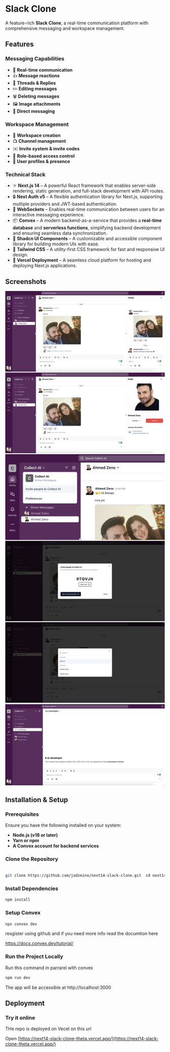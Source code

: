 # Slack Clone

A feature-rich **Slack Clone**, a real-time communication platform with comprehensive messaging and workspace management.

## Features

### Messaging Capabilities

- 📡 **Real-time communication**
- 👍 **Message reactions**
- 🧵 **Threads & Replies**
- ✏️ **Editing messages**
- 🗑️ **Deleting messages**
- 🖼️ **Image attachments**
- 💬 **Direct messaging**

### Workspace Management

- 🏢 **Workspace creation**
- 📺 **Channel management**
- ✉️ **Invite system & invite codes**
- 🔐 **Role-based access control**
- 👥 **User profiles & presence**

### Technical Stack

- ⚛️ **Next.js 14** – A powerful React framework that enables server-side rendering, static generation, and full-stack development with API routes.
- 🔒 **Next Auth v5** – A flexible authentication library for Next.js, supporting multiple providers and JWT-based authentication.
- 📡 **WebSockets** – Enables real-time communication between users for an interactive messaging experience.
- 📦 **Convex** – A modern backend-as-a-service that provides a **real-time database** and **serverless functions**, simplifying backend development and ensuring seamless data synchronization.
- 🎨 **Shadcn UI Components** – A customizable and accessible component library for building modern UIs with ease.
- 🎨 **Tailwind CSS** – A utility-first CSS framework for fast and responsive UI design.
- 🚀 **Vercel Deployment** – A seamless cloud platform for hosting and deploying Next.js applications.

## Screenshots

![Thread](/assets/Screenshot1.png)
![Profile](/assets/Screenshot2.png)
![Invite To Workspace](/assets/Screenshot3.png)
![Invite To Workspace](/assets/Screenshot4.png)
![Invite To Join](/assets/Screenshot5.png)
![Search](/assets/Screenshot6.png)

## Installation & Setup

### Prerequisites

Ensure you have the following installed on your system:

- **Node.js (v18 or later)**
- **Yarn or npm**
- **A Convex account for backend services**

### Clone the Repository

```bash

git clone https://github.com/jadzeino/next14-slack-clone.git  cd next14-slack-clone
```

### Install Dependencies

```bash
npm install
```

### Setup Convex

```bash
npx convex dev
```

resgister using github and if you need more info read the documtion here

https://docs.convex.dev/tutorial/

### Run the Project Locally

Run this command in parrarel with convex

```bash
npm run dev
```

The app will be accessible at http://localhost:3000

## Deployment

### Try it online

THe repo is deployed on Vecel on this url

Open [https://next14-slack-clone-theta.vercel.app/](https://next14-slack-clone-theta.vercel.app/)
